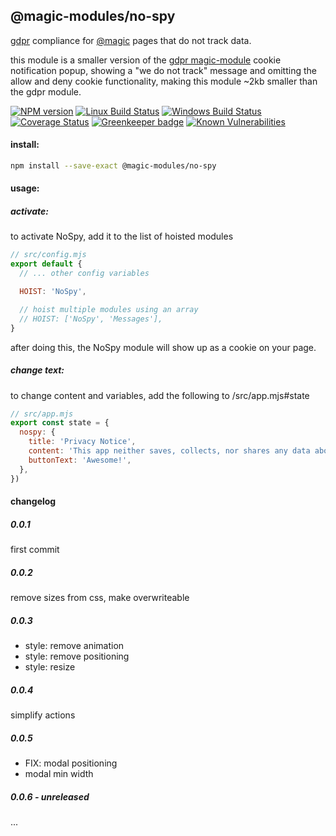 ## @magic-modules/no-spy

[gdpr](https://en.wikipedia.org/wiki/General_Data_Protection_Regulation) compliance for
 [@magic](https://magic.github.io/core) pages that do not track data.

this module is a smaller version of the
 [gdpr magic-module](https://magic-modules.github.io/gdpr)
cookie notification popup,
showing a "we do not track" message and omitting the allow and deny cookie functionality,
making this module ~2kb smaller than the gdpr module.

[![NPM version][npm-image]][npm-url]
[![Linux Build Status][travis-image]][travis-url]
[![Windows Build Status][appveyor-image]][appveyor-url]
[![Coverage Status][coveralls-image]][coveralls-url]
[![Greenkeeper badge][greenkeeper-image]][greenkeeper-url]
[![Known Vulnerabilities][snyk-image]][snyk-url]

#### install:
```bash
npm install --save-exact @magic-modules/no-spy
```

#### usage:

##### activate:
to activate NoSpy, add it to the list of hoisted modules
```javascript
// src/config.mjs
export default {
  // ... other config variables

  HOIST: 'NoSpy',

  // hoist multiple modules using an array
  // HOIST: ['NoSpy', 'Messages'],
}
```
after doing this, the NoSpy module will show up as a cookie on your page.

##### change text:

to change content and variables, add the following to /src/app.mjs#state

```javascript
// src/app.mjs
export const state = {
  nospy: {
    title: 'Privacy Notice',
    content: 'This app neither saves, collects, nor shares any data about you.',
    buttonText: 'Awesome!',
  },
})
```

#### changelog

##### 0.0.1
first commit

##### 0.0.2
remove sizes from css, make overwriteable

##### 0.0.3 
* style: remove animation
* style: remove positioning
* style: resize

##### 0.0.4 
simplify actions

##### 0.0.5
* FIX: modal positioning
* modal min width

##### 0.0.6 - unreleased
...

[npm-image]: https://img.shields.io/npm/v/@magic-modules/no-spy.svg
[npm-url]: https://www.npmjs.com/package/@magic-modules/no-spy
[travis-image]: https://img.shields.io/travis/com/magic-modules/no-spy/master
[travis-url]: https://travis-ci.com/magic-modules/no-spy
[appveyor-image]: https://img.shields.io/appveyor/ci/magicmodules/no-spy/master.svg
[appveyor-url]: https://ci.appveyor.com/project/magicmodules/no-spy/branch/master
[coveralls-image]: https://coveralls.io/repos/github/magic-modules/no-spy/badge.svg
[coveralls-url]: https://coveralls.io/github/magic-modules/no-spy
[greenkeeper-image]: https://badges.greenkeeper.io/magic-modules/no-spy.svg
[greenkeeper-url]: https://badges.greenkeeper.io/magic-modules/no-spy.svg
[snyk-image]: https://snyk.io/test/github/magic-modules/no-spy/badge.svg
[snyk-url]: https://snyk.io/test/github/magic-modules/no-spy
